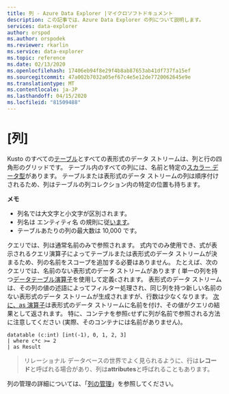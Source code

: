 ```yaml
---
title: 列 - Azure Data Explorer |マイクロソフトドキュメント
description: この記事では、Azure Data Explorer の列について説明します。
services: data-explorer
author: orspod
ms.author: orspodek
ms.reviewer: rkarlin
ms.service: data-explorer
ms.topic: reference
ms.date: 02/13/2020
ms.openlocfilehash: 17406eb94f8e29f4b8ab87653ab41df737fa15ef
ms.sourcegitcommit: 47a002b7032a05ef67c4e5e12de7720062645e9e
ms.translationtype: MT
ms.contentlocale: ja-JP
ms.lasthandoff: 04/15/2020
ms.locfileid: "81509488"
---
```

# <a name="columns"></a>[列]

Kusto のすべての[テーブル](tables.md)とすべての表形式のデータ ストリームは、列と行の四角形のグリッドです。 テーブル内のすべての列には、名前と特定の[スカラー データ型](../scalar-data-types/index.md)があります。 テーブルまたは表形式のデータ ストリームの列は順序付けされるため、列はテーブルの列コレクション内の特定の位置も持ちます。

**メモ**  

* 列名では大文字と小文字が区別されます。
* 列名は エンティティ名 の規則に従[います](./entity-names.md)。
* テーブルあたりの列の最大数は 10,000 です。

クエリでは、列は通常名前のみで参照されます。 式内でのみ使用でき、式が表示されるクエリ演算子によってテーブルまたは表形式のデータ ストリームが決まるため、列の名前をスコープを追加する必要はありません。 たとえば、次のクエリでは、名前のない表形式のデータ ストリームがあります ( 単一の列を持つ[データテーブル演算子](../datatableoperator.md)を使用して定義`c`されます。 表形式のデータ ストリームは、その列の値の述語によってフィルター処理され、同じ列を持つ新しい名前のない表形式のデータ ストリームが生成されますが、行数は少なくなります。 [次に、as 演算子](../asoperator.md)は表形式のデータ ストリームに名前を付け、その値がクエリの結果として返されます。
特に、コンテナを参照`c`せずに列が名前で参照される方法に注意してください (実際、そのコンテナには名前がありません)。

```kusto
datatable (c:int) [int(-1), 0, 1, 2, 3]
| where c*c >= 2
| as Result
```

> リレーショナル データベースの世界でよく見られるように、行は**レコード**と呼ばれる場合があり、列は**attributes**と呼ばれることもあります。

列の管理の詳細については、「[列の管理](../../management/columns.md)」を参照してください。
